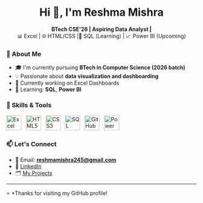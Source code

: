 <h1 align="center">Hi 👋, I'm Reshma Mishra</h1>

<p align="center">
  <b>BTech CSE'26 | Aspiring Data Analyst |</b><br>
  📊 Excel | 🌐 HTML/CSS |🐬 SQL (Learning) | 📈 Power BI (Upcoming)
</p>

### 🧠 About Me

- 🎓 I'm currently pursuing **BTech in Computer Science (2026 batch)**
- 💡 Passionate about **data visualization and dashboarding**
- 🔭 Currently working on Excel Dashboards
- 🌱 Learning: **SQL**, **Power BI**

### 💼 Skills & Tools

<p align="left">
  <img src="https://img.icons8.com/color/48/microsoft-excel-2019--v1.png" alt="Excel" width="40"/> &nbsp;
  <img src="https://img.icons8.com/color/48/html-5--v1.png" alt="HTML5" width="40"/> &nbsp;
  <img src="https://img.icons8.com/color/48/css3.png" alt="CSS3" width="40"/> &nbsp;
  <img src="https://img.icons8.com/external-tal-revivo-color-tal-revivo/48/external-mysql-an-open-source-relational-database-management-system-logo-color-tal-revivo.png" alt="SQL" width="40"/> &nbsp;
  <img src="https://img.icons8.com/fluency/48/github.png" alt="GitHub" width="40"/> &nbsp;
  <img src="https://img.icons8.com/color/48/power-bi.png" alt="Power BI" width="40"/>
</p>

### 📫 Let's Connect

- 📧 Email: **reshmamishra245@gmail.com**
- 🔗 [LinkedIn](https://www.linkedin.com/in/reshma-mishra-b046482b5)
- 🗂️ [My Projects](https://github.com/reshmamishra24?tab=repositories)

---

⭐ *Thanks for visiting my GitHub profile! 
